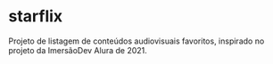 # starflix
 Projeto de listagem de conteúdos audiovisuais favoritos, inspirado no projeto da ImersãoDev Alura de 2021.
